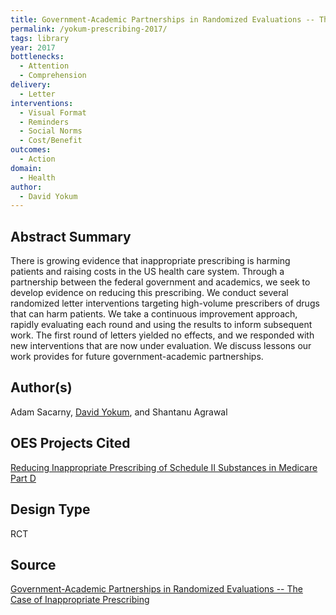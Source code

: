 ```yaml
---
title: Government-Academic Partnerships in Randomized Evaluations -- The Case of Inappropriate Prescribing
permalink: /yokum-prescribing-2017/
tags: library 
year: 2017
bottlenecks: 
  - Attention 
  - Comprehension 
delivery: 
  - Letter 
interventions: 
  - Visual Format 
  - Reminders 
  - Social Norms
  - Cost/Benefit 
outcomes: 
  - Action 
domain: 
  - Health 
author: 
  - David Yokum
---
```

## Abstract Summary

There is growing evidence that inappropriate prescribing is harming patients and raising costs in the US health care system. Through a partnership between the federal government and academics, we seek to develop evidence on reducing this prescribing. We conduct several randomized letter interventions targeting high-volume prescribers of drugs that can harm patients. We take a continuous improvement approach, rapidly evaluating each round and using the results to inform subsequent work. The first round of letters yielded no effects, and we responded with new interventions that are now under evaluation. We discuss lessons our work provides for future government-academic partnerships.

## Author(s)

Adam Sacarny, <a href="https://oes.gsa.gov/team/david-yokum/">David Yokum</a>, and Shantanu Agrawal

## OES Projects Cited 

<a href="https://oes.gsa.gov/projects/reducing-inappropriate-prescribing/">Reducing Inappropriate Prescribing of Schedule II Substances in Medicare Part D</a>

## Design Type

RCT

## Source

<a href="https://doi.org/10.1257/aer.p20171061">Government-Academic Partnerships in Randomized Evaluations -- The Case of Inappropriate Prescribing</a>
